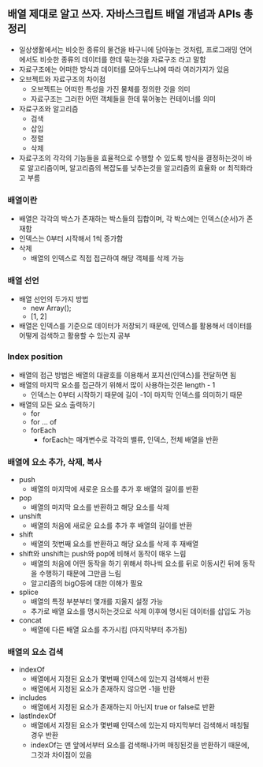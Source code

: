 ## 배열 제대로 알고 쓰자. 자바스크립트 배열 개념과 APIs 총정리

- 일상생활에서는 비슷한 종류의 물건을 바구니에 담아놓는 것처럼, 프로그래밍 언어에서도 비슷한 종류의 데이터를 한데 묶는것을 자료구조 라고 말함
- 자료구조에는 어떠한 방식과 데이터를 모아두느냐에 따라 여러가지가 있음
- 오브젝트와 자료구조의 차이점
  - 오브젝트는 어떠한 특성을 가진 물체를 정의한 것을 의미
  - 자료구조는 그러한 어떤 객체들을 한데 묶어놓는 컨테이너를 의미
- 자료구조와 알고리즘
  - 검색
  - 삽입
  - 정렬
  - 삭제
- 자료구조의 각각의 기능들을 효율적으로 수행할 수 있도록 방식을 결정하는것이 바로 알고리즘이며, 알고리즘의 복잡도를 낮추는것을 알고리즘의 효율화 or 최적화라고 부름

### 배열이란

- 배열은 각각의 박스가 존재하는 박스들의 집합이며, 각 박스에는 인덱스(순서)가 존재함
- 인덱스는 0부터 시작해서 1씩 증가함
- 삭제
  - 배열의 인덱스로 직접 접근하여 해당 객체를 삭제 가능

### 배열 선언

- 배열 선언의 두가지 방법
  - new Array();
  - [1, 2]
- 배열은 인덱스를 기준으로 데이터가 저장되기 때문에, 인덱스를 활용해서 데이터를 어떻게 검색하고 활용할 수 있는지 공부

### Index position

- 배열의 접근 방법은 배열의 대괄호를 이용해서 포지션(인덱스)를 전달하면 됨
- 배열의 마지막 요소를 접근하기 위해서 많이 사용하는것은 length - 1
  - 인덱스는 0부터 시작하기 때문에 길이 -1이 마지막 인덱스를 의미하기 때문
- 배열의 모든 요소 출력하기
  - for
  - for ... of
  - forEach
    - forEach는 매개변수로 각각의 밸류, 인덱스, 전체 배열을 반환

### 배열에 요소 추가, 삭제, 복사

- push
  - 배열의 마지막에 새로운 요소를 추가 후 배열의 길이를 반환
- pop
  - 배열의 마지막 요소를 반환하고 해당 요소를 삭제
- unshift
  - 배열의 처음에 새로운 요소를 추가 후 배열의 길이를 반환
- shift
  - 배열의 첫번째 요소를 반환하고 해당 요소를 삭제 후 재배열
- shift와 unshift는 push와 pop에 비해서 동작이 매우 느림
  - 배열의 처음에 어떤 동작을 하기 위해서 하나씩 요소를 뒤로 이동시킨 뒤에 동작을 수행하기 때문에 그만큼 느림
  - 알고리즘의 bigO등에 대한 이해가 필요
- splice
  - 배열의 특정 부분부터 몇개를 지울지 설정 가능
  - 추가로 배열 요소를 명시하는것으로 삭제 이후에 명시된 데이터를 삽입도 가능
- concat
  - 배열에 다른 배열 요소를 추가시킴 (마지막부터 추가됨)

### 배열의 요소 검색

- indexOf
  - 배열에서 지정된 요소가 몇번째 인덱스에 있는지 검색해서 반환
  - 배열에서 지정된 요소가 존재하지 않으면 -1을 반환
- includes
  - 배열에서 지정된 요소가 존재하는지 아닌지 true or false로 반환
- lastIndexOf
  - 배열에서 지정된 요소가 몇번째 인덱스에 있는지 마지막부터 검색해서 매칭될 경우 반환
  - indexOf는 맨 앞에서부터 요소를 검색해나가며 매칭된것을 반환하기 때문에, 그것과 차이점이 있음
